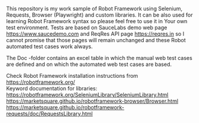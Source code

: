 This repository is my work sample of Robot Framework using Selenium, Requests, Browser (Playwright) and custom libraries. It can be also used for learning Robot Framework syntax so please feel free to use it in Your own test environment.
Tests are based on SauceLabs demo web page https://www.saucedemo.com and ReqRes API page https://reqres.in so I cannot promise that those pages will remain unchanged and these Robot automated test cases work always.

The Doc -folder contains an excel table in which the manual web test cases are defined and on which the automated web test cases are based.

Check Robot Framework installation instructions from https://robotframework.org/  
Keyword documentation for libraries:  
https://robotframework.org/SeleniumLibrary/SeleniumLibrary.html  
https://marketsquare.github.io/robotframework-browser/Browser.html  
https://marketsquare.github.io/robotframework-requests/doc/RequestsLibrary.html  
